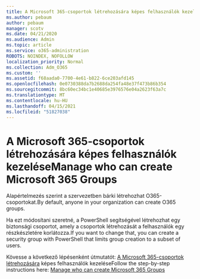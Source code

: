 ```yaml
---
title: A Microsoft 365-csoportok létrehozására képes felhasználók kezelése
ms.author: pebaum
author: pebaum
manager: scotv
ms.date: 04/21/2020
ms.audience: Admin
ms.topic: article
ms.service: o365-administration
ROBOTS: NOINDEX, NOFOLLOW
localization_priority: Normal
ms.collection: Adm_O365
ms.custom: ''
ms.assetid: f68aada0-7700-4e61-b822-6ce203afd145
ms.openlocfilehash: 0e0730388da7b2688da254fa48e37f473b86b354
ms.sourcegitcommit: 8bc60ec34bc1e40685e3976576e04a2623f63a7c
ms.translationtype: MT
ms.contentlocale: hu-HU
ms.lasthandoff: 04/15/2021
ms.locfileid: "51827038"
---
```

# <a name="manage-who-can-create-microsoft-365-groups"></a><span data-ttu-id="917b7-102">A Microsoft 365-csoportok létrehozására képes felhasználók kezelése</span><span class="sxs-lookup"><span data-stu-id="917b7-102">Manage who can create Microsoft 365 Groups</span></span>

<span data-ttu-id="917b7-103">Alapértelmezés szerint a szervezetben bárki létrehozhat O365-csoportokat.</span><span class="sxs-lookup"><span data-stu-id="917b7-103">By default, anyone in your organization can create O365 groups.</span></span>
  
<span data-ttu-id="917b7-104">Ha ezt módosítani szeretné, a PowerShell segítségével létrehozhat egy biztonsági csoportot, amely a csoportok létrehozását a felhasználók egy részkészletére korlátozza.</span><span class="sxs-lookup"><span data-stu-id="917b7-104">If you want to change that, you can create a security group with PowerShell that limits group creation to a subset of users.</span></span>
  
<span data-ttu-id="917b7-105">Kövesse a következő lépésenként útmutatót: [A Microsoft 365-csoportok létrehozására](https://docs.microsoft.com/microsoft-365/admin/create-groups/manage-creation-of-groups) képes felhasználók kezelése</span><span class="sxs-lookup"><span data-stu-id="917b7-105">Follow the step-by-step instructions here: [Manage who can create Microsoft 365 Groups](https://docs.microsoft.com/microsoft-365/admin/create-groups/manage-creation-of-groups)</span></span>
  

